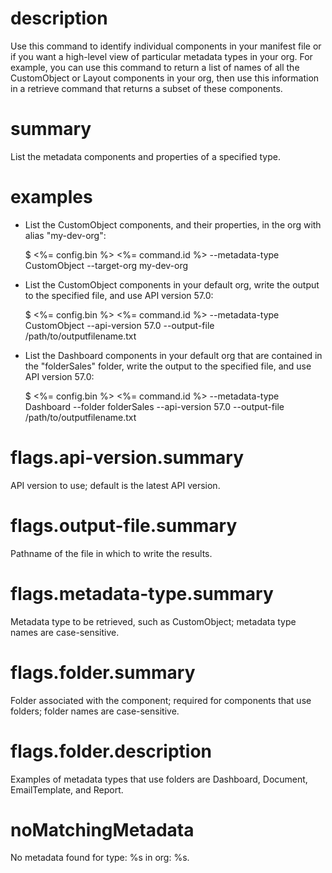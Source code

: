 # description

Use this command to identify individual components in your manifest file or if you want a high-level view of particular metadata types in your org. For example, you can use this command to return a list of names of all the CustomObject or Layout components in your org, then use this information in a retrieve command that returns a subset of these components.

# summary

List the metadata components and properties of a specified type.

# examples

- List the CustomObject components, and their properties, in the org with alias "my-dev-org":

  $ <%= config.bin %> <%= command.id %> --metadata-type CustomObject --target-org my-dev-org

- List the CustomObject components in your default org, write the output to the specified file, and use API version 57.0:

  $ <%= config.bin %> <%= command.id %> --metadata-type CustomObject --api-version 57.0 --output-file /path/to/outputfilename.txt

- List the Dashboard components in your default org that are contained in the "folderSales" folder, write the output to the specified file, and use API version 57.0:

  $ <%= config.bin %> <%= command.id %> --metadata-type Dashboard --folder folderSales --api-version 57.0 --output-file /path/to/outputfilename.txt

# flags.api-version.summary

API version to use; default is the latest API version.

# flags.output-file.summary

Pathname of the file in which to write the results.

# flags.metadata-type.summary

Metadata type to be retrieved, such as CustomObject; metadata type names are case-sensitive.

# flags.folder.summary

Folder associated with the component; required for components that use folders; folder names are case-sensitive.

# flags.folder.description

Examples of metadata types that use folders are Dashboard, Document, EmailTemplate, and Report.

# noMatchingMetadata

No metadata found for type: %s in org: %s.
